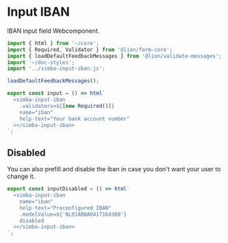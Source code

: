 # Input IBAN

IBAN input field Webcomponent.

```js script
import { html } from '~/core';
import { Required, Validator } from '@lion/form-core';
import { loadDefaultFeedbackMessages } from '@lion/validate-messages';
import '~/doc-styles';
import '../simba-input-iban.js';

loadDefaultFeedbackMessages();
```

```js preview-story
export const input = () => html`
  <simba-input-iban
    .validators=${[new Required()]}
    name="iban"
    help-text="Your bank account number"
  ></simba-input-iban>
`;
```

## Disabled

You can also prefill and disable the iban in case you don't want your user to change it.

```js preview-story
export const inputDisabled = () => html`
  <simba-input-iban
    name="iban"
    help-text="Preconfigured IBAN"
    .modelValue=${'NL91ABNA0417164300'}
    disabled
  ></simba-input-iban>
`;
```

